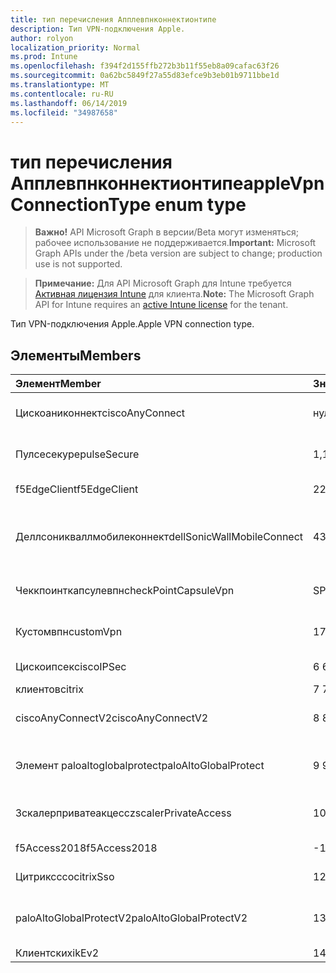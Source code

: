 ```yaml
---
title: тип перечисления Апплевпнконнектионтипе
description: Тип VPN-подключения Apple.
author: rolyon
localization_priority: Normal
ms.prod: Intune
ms.openlocfilehash: f394f2d155ffb272b3b11f55eb8a09cafac63f26
ms.sourcegitcommit: 0a62bc5849f27a55d83efce9b3eb01b9711bbe1d
ms.translationtype: MT
ms.contentlocale: ru-RU
ms.lasthandoff: 06/14/2019
ms.locfileid: "34987658"
---
```

# <a name="applevpnconnectiontype-enum-type"></a><span data-ttu-id="ccb36-103">тип перечисления Апплевпнконнектионтипе</span><span class="sxs-lookup"><span data-stu-id="ccb36-103">appleVpnConnectionType enum type</span></span>

> <span data-ttu-id="ccb36-104">**Важно!** API Microsoft Graph в версии/Beta могут изменяться; рабочее использование не поддерживается.</span><span class="sxs-lookup"><span data-stu-id="ccb36-104">**Important:** Microsoft Graph APIs under the /beta version are subject to change; production use is not supported.</span></span>

> <span data-ttu-id="ccb36-105">**Примечание:** Для API Microsoft Graph для Intune требуется [Активная лицензия Intune](https://go.microsoft.com/fwlink/?linkid=839381) для клиента.</span><span class="sxs-lookup"><span data-stu-id="ccb36-105">**Note:** The Microsoft Graph API for Intune requires an [active Intune license](https://go.microsoft.com/fwlink/?linkid=839381) for the tenant.</span></span>

<span data-ttu-id="ccb36-106">Тип VPN-подключения Apple.</span><span class="sxs-lookup"><span data-stu-id="ccb36-106">Apple VPN connection type.</span></span>

## <a name="members"></a><span data-ttu-id="ccb36-107">Элементы</span><span class="sxs-lookup"><span data-stu-id="ccb36-107">Members</span></span>
|<span data-ttu-id="ccb36-108">Элемент</span><span class="sxs-lookup"><span data-stu-id="ccb36-108">Member</span></span>|<span data-ttu-id="ccb36-109">Значение</span><span class="sxs-lookup"><span data-stu-id="ccb36-109">Value</span></span>|<span data-ttu-id="ccb36-110">Описание</span><span class="sxs-lookup"><span data-stu-id="ccb36-110">Description</span></span>|
|:---|:---|:---|
|<span data-ttu-id="ccb36-111">Цискоаниконнект</span><span class="sxs-lookup"><span data-stu-id="ccb36-111">ciscoAnyConnect</span></span>|<span data-ttu-id="ccb36-112">нуль</span><span class="sxs-lookup"><span data-stu-id="ccb36-112">0</span></span>|<span data-ttu-id="ccb36-113">Cisco Аниконнект.</span><span class="sxs-lookup"><span data-stu-id="ccb36-113">Cisco AnyConnect.</span></span>|
|<span data-ttu-id="ccb36-114">Пулсесекуре</span><span class="sxs-lookup"><span data-stu-id="ccb36-114">pulseSecure</span></span>|<span data-ttu-id="ccb36-115">1,1</span><span class="sxs-lookup"><span data-stu-id="ccb36-115">1</span></span>|<span data-ttu-id="ccb36-116">Безопасный импульс.</span><span class="sxs-lookup"><span data-stu-id="ccb36-116">Pulse Secure.</span></span>|
|<span data-ttu-id="ccb36-117">f5EdgeClient</span><span class="sxs-lookup"><span data-stu-id="ccb36-117">f5EdgeClient</span></span>|<span data-ttu-id="ccb36-118">2</span><span class="sxs-lookup"><span data-stu-id="ccb36-118">2</span></span>|<span data-ttu-id="ccb36-119">Пограничный клиент F5.</span><span class="sxs-lookup"><span data-stu-id="ccb36-119">F5 Edge Client.</span></span>|
|<span data-ttu-id="ccb36-120">Деллсоникваллмобилеконнект</span><span class="sxs-lookup"><span data-stu-id="ccb36-120">dellSonicWallMobileConnect</span></span>|<span data-ttu-id="ccb36-121">4</span><span class="sxs-lookup"><span data-stu-id="ccb36-121">3</span></span>|<span data-ttu-id="ccb36-122">Мобильное подключение Dell Сониквалл.</span><span class="sxs-lookup"><span data-stu-id="ccb36-122">Dell SonicWALL Mobile Connection.</span></span>|
|<span data-ttu-id="ccb36-123">Чеккпоинткапсулевпн</span><span class="sxs-lookup"><span data-stu-id="ccb36-123">checkPointCapsuleVpn</span></span>|<span data-ttu-id="ccb36-124">SP4</span><span class="sxs-lookup"><span data-stu-id="ccb36-124">4</span></span>|<span data-ttu-id="ccb36-125">Проверка покапсулы VPN.</span><span class="sxs-lookup"><span data-stu-id="ccb36-125">Check Point Capsule VPN.</span></span>|
|<span data-ttu-id="ccb36-126">Кустомвпн</span><span class="sxs-lookup"><span data-stu-id="ccb36-126">customVpn</span></span>|<span data-ttu-id="ccb36-127">17:00</span><span class="sxs-lookup"><span data-stu-id="ccb36-127">5</span></span>|<span data-ttu-id="ccb36-128">Пользовательская сеть VPN.</span><span class="sxs-lookup"><span data-stu-id="ccb36-128">Custom VPN.</span></span>|
|<span data-ttu-id="ccb36-129">Цискоипсек</span><span class="sxs-lookup"><span data-stu-id="ccb36-129">ciscoIPSec</span></span>|<span data-ttu-id="ccb36-130">6 </span><span class="sxs-lookup"><span data-stu-id="ccb36-130">6</span></span>|<span data-ttu-id="ccb36-131">Cisco (IPSec).</span><span class="sxs-lookup"><span data-stu-id="ccb36-131">Cisco (IPSec).</span></span>|
|<span data-ttu-id="ccb36-132">клиентов</span><span class="sxs-lookup"><span data-stu-id="ccb36-132">citrix</span></span>|<span data-ttu-id="ccb36-133">7 </span><span class="sxs-lookup"><span data-stu-id="ccb36-133">7</span></span>|<span data-ttu-id="ccb36-134">Клиентов.</span><span class="sxs-lookup"><span data-stu-id="ccb36-134">Citrix.</span></span>|
|<span data-ttu-id="ccb36-135">ciscoAnyConnectV2</span><span class="sxs-lookup"><span data-stu-id="ccb36-135">ciscoAnyConnectV2</span></span>|<span data-ttu-id="ccb36-136">8 </span><span class="sxs-lookup"><span data-stu-id="ccb36-136">8</span></span>|<span data-ttu-id="ccb36-137">Cisco Аниконнект v2.</span><span class="sxs-lookup"><span data-stu-id="ccb36-137">Cisco AnyConnect V2.</span></span>|
|<span data-ttu-id="ccb36-138">Элемент paloaltoglobalprotect</span><span class="sxs-lookup"><span data-stu-id="ccb36-138">paloAltoGlobalProtect</span></span>|<span data-ttu-id="ccb36-139">9 </span><span class="sxs-lookup"><span data-stu-id="ccb36-139">9</span></span>|<span data-ttu-id="ccb36-140">Palo Alto сети Глобалпротект.</span><span class="sxs-lookup"><span data-stu-id="ccb36-140">Palo Alto Networks GlobalProtect.</span></span>|
|<span data-ttu-id="ccb36-141">Зскалерприватеакцесс</span><span class="sxs-lookup"><span data-stu-id="ccb36-141">zscalerPrivateAccess</span></span>|<span data-ttu-id="ccb36-142">10 </span><span class="sxs-lookup"><span data-stu-id="ccb36-142">10</span></span>|<span data-ttu-id="ccb36-143">Частный доступ зскалер.</span><span class="sxs-lookup"><span data-stu-id="ccb36-143">Zscaler Private Access.</span></span>|
|<span data-ttu-id="ccb36-144">f5Access2018</span><span class="sxs-lookup"><span data-stu-id="ccb36-144">f5Access2018</span></span>|<span data-ttu-id="ccb36-145">-11:00</span><span class="sxs-lookup"><span data-stu-id="ccb36-145">11</span></span>|<span data-ttu-id="ccb36-146">F5 доступ 2018.</span><span class="sxs-lookup"><span data-stu-id="ccb36-146">F5 Access 2018.</span></span>|
|<span data-ttu-id="ccb36-147">Цитриксссо</span><span class="sxs-lookup"><span data-stu-id="ccb36-147">citrixSso</span></span>|<span data-ttu-id="ccb36-148">12</span><span class="sxs-lookup"><span data-stu-id="ccb36-148">12</span></span>|<span data-ttu-id="ccb36-149">Единый вход Citrix.</span><span class="sxs-lookup"><span data-stu-id="ccb36-149">Citrix Sso.</span></span>|
|<span data-ttu-id="ccb36-150">paloAltoGlobalProtectV2</span><span class="sxs-lookup"><span data-stu-id="ccb36-150">paloAltoGlobalProtectV2</span></span>|<span data-ttu-id="ccb36-151">13</span><span class="sxs-lookup"><span data-stu-id="ccb36-151">13</span></span>|<span data-ttu-id="ccb36-152">Palo Alto сети Глобалпротект v2.</span><span class="sxs-lookup"><span data-stu-id="ccb36-152">Palo Alto Networks GlobalProtect V2.</span></span>|
|<span data-ttu-id="ccb36-153">Клиентских</span><span class="sxs-lookup"><span data-stu-id="ccb36-153">ikEv2</span></span>|<span data-ttu-id="ccb36-154">14</span><span class="sxs-lookup"><span data-stu-id="ccb36-154">14</span></span>|<span data-ttu-id="ccb36-155">Клиентских.</span><span class="sxs-lookup"><span data-stu-id="ccb36-155">IKEv2.</span></span>|





